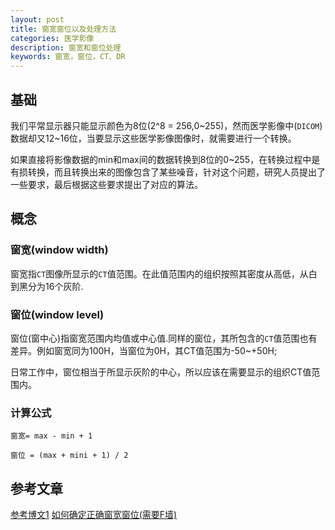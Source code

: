 ```yaml
---
layout: post
title: 窗宽窗位以及处理方法
categories: 医学影像
description: 窗宽和窗位处理
keywords: 窗宽，窗位，CT、DR
---
```


## 基础

我们平常显示器只能显示颜色为8位(2^8 = 256,0~255)，然而医学影像中(`DICOM`)数据却又12~16位，当要显示这些医学影像图像时，就需要进行一个转换。

如果直接将影像数据的min和max间的数据转换到8位的0~255，在转换过程中是有损转换，而且转换出来的图像包含了某些噪音，针对这个问题，研究人员提出了一些要求，最后根据这些要求提出了对应的算法。

## 概念

### 窗宽(window width)
窗宽指`CT`图像所显示的`CT`值范围。在此值范围内的组织按照其密度从高低，从白到黑分为16个灰阶.

### 窗位(window level)
窗位(窗中心)指窗宽范围内均值或中心值.同样的窗位，其所包含的`CT`值范围也有差异。例如窗宽同为100H，当窗位为0H，其CT值范围为-50~+50H;

日常工作中，窗位相当于所显示灰阶的中心，所以应该在需要显示的组织CT值范围内。

### 计算公式
```
窗宽= max - min + 1

窗位 = (max + mini + 1) / 2

```

## 参考文章
[参考博文1](http://blog.163.com/qimo601@126/blog/static/15822093201361211411428/)
[如何确定正确窗宽窗位(需要F墙)](http://www.yxppt.com/html/20151009114516.html)